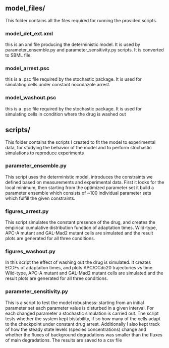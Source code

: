 ## model_files/
This folder contains all the files required for running the provided scripts. 
### model_det_ext.xml
this is an xml file producing the deterministic model. It is used by parameter_ensemble.py and parameter_sensitivity.py scripts. It is converted to SBML file.

### model_arrest.psc
this is a .psc file required by the stochastic package.  It is used for simulating cells under constant nocodazole arrest.

### model_washout.psc
this is a .psc file required by the stochastic package.  It is used for simulating cells in condition where the drug is washed out

## scripts/
This folder contains the scripts I created to fit the model to experimental data, for studying the behavior of the model and to perform stochastic simulations to reproduce experiments
### parameter_ensemble.py

This script uses the deterministic model, introduces the constraints we defined based on measurements and experimental data. First it looks for the local minimum, then starting from the optimized parameter set it build a parameter ensemble which consists of ~100 individual parameter sets which fulfill the given constraints.

### figures_arrest.py

This script simulates the constant presence of the drug, and creates the empirical cumulative distribution function of adaptation times. Wild-type, APC-A mutant and GAL-Mad2 mutant cells are simulated and the result plots are generated for all three conditions.

### figures_washout.py

In this script the effect of washing out the drug is simulated. It creates ECDFs of adaptaiton times, and plots APC/CCdc20 trajectories vs time. Wild-type, APC-A mutant and GAL-Mad2 mutant cells are simulated and the result plots are generated for all three conditions.

### parameter_sensitivity.py

This is a script to test the model robustness: starting from an initial parameter set each parameter value is disturbed in a given interval. For each changed parameter a stochastic simulation is carried out. The script tests whether the system kept bistability, if so how many of the cells adapt to the checkpoint under constant drug arrest.
Additionally I also kept track of how the steady state levels (species concentrations) change and whether the fluxes of background degradations was smaller than the fluxes of main degradations. The results are saved to a csv file

